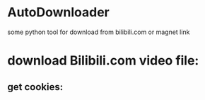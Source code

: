 # AutoDownloader
some python tool for download from bilibili.com or magnet link 

# download Bilibili.com video file:
## get cookies:
